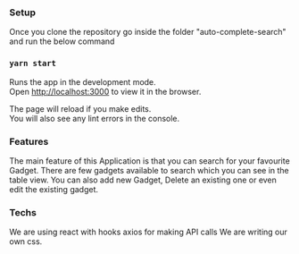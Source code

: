 ### Setup

Once you clone the repository go inside the folder "auto-complete-search" and run the below command
### `yarn start`

Runs the app in the development mode.\
Open [http://localhost:3000](http://localhost:3000) to view it in the browser.

The page will reload if you make edits.\
You will also see any lint errors in the console.


### Features

The main feature of this Application is that you can search for your favourite Gadget.
There are few gadgets available to search which you can see in the table view.
You can also add new Gadget, Delete an existing one or even edit the existing gadget.

### Techs
We are using react with hooks
axios for making API calls
We are writing our own css.






